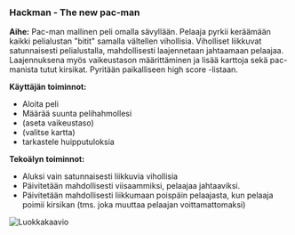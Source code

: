 ### Hackman - The new pac-man

**Aihe:** Pac-man mallinen peli omalla sävyllään. Pelaaja pyrkii keräämään kaikki pelialustan "bitit" samalla vältellen vihollisia. Viholliset liikkuvat satunnaisesti pelialustalla, mahdollisesti laajennetaan jahtaamaan pelaajaa. Laajennuksena myös vaikeustason määrittäminen ja lisää karttoja sekä pac-manista tutut kirsikat. Pyritään paikalliseen high score -listaan.


**Käyttäjän toiminnot:**

- Aloita peli
- Määrää suunta pelihahmollesi
- (aseta vaikeustaso)
- (valitse kartta)
- tarkastele huipputuloksia


**Tekoälyn toiminnot:**

- Aluksi vain satunnaisesti liikkuvia vihollisia
- Päivitetään mahdollisesti viisaammiksi, pelaajaa jahtaaviksi.
- Päivitetään mahdollisesti liikkumaan poispäin pelaajasta, kun pelaaja poimii kirsikan (tms. joka muuttaa pelaajan voittamattomaksi)


![Luokkakaavio](http://i1259.photobucket.com/albums/ii553/Oce43/HackmanLuokkakaavio_zpspwat9ygr.jpg?t=1486657012"Luokkakaavio")